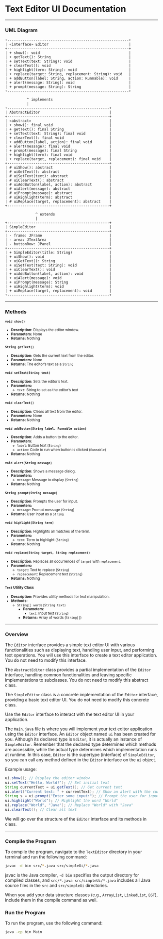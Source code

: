# Text Editor UI Documentation

---

### UML Diagram 

```plaintext
+--------------------------------------------------------+
| «interface» Editor                                     |
+--------------------------------------------------------+
| + show(): void                                         |
| + getText(): String                                    |
| + setText(text: String): void                          |
| + clearText(): void                                    |
| + highlight(term: String): void                        |
| + replace(target: String, replacement: String): void   |
| + addButton(label: String, action: Runnable): void     |
| + alert(message: String): void                         |
| + prompt(message: String): String                      |
+--------------------------------------------------------+

          ^ implements
          |
+-----------------------------------------------+
| AbstractEditor                                |
+-----------------------------------------------+
| «abstract»                                    |
| + show(): final void                          |
| + getText(): final String                     |
| + setText(text: String): final void           |
| + clearText(): final void                     |
| + addButton(label, action): final void        |
| + alert(message): final void                  |
| + prompt(message): final String               |
| + highlight(term): final void                 |
| + replace(target, replacement): final void    |
+-----------------------------------------------+
| # uiShow(): abstract                          |
| # uiGetText(): abstract                       |
| # uiSetText(text): abstract                   |
| # uiClearText(): abstract                     |
| # uiAddButton(label, action): abstract        |
| # uiAlert(message): abstract                  |
| # uiPrompt(message): abstract                 |
| # uiHighlight(term): abstract                 |
| # uiReplace(target, replacement): abstract    |
+-----------------------------------------------+

              ^ extends
              |
+-----------------------------------------------+
| SimpleEditor                                  |
+-----------------------------------------------+
| - frame: JFrame                               |
| - area: JTextArea                             |
| - buttonRow: JPanel                           |
+-----------------------------------------------+
| + SimpleEditor(title: String)                 |
| + uiShow(): void                              |
| + uiGetText(): String                         |
| + uiSetText(text: String): void               |
| + uiClearText(): void                         |
| + uiAddButton(label, action): void            |
| + uiAlert(message): void                      |
| + uiPrompt(message): String                   |
| + uiHighlight(term): void                     |
| + uiReplace(target, replacement): void        |
+-----------------------------------------------+
```

---

### Methods

<small>

#### `void show()`
- **Description:** Displays the editor window.  
- **Parameters:** None  
- **Returns:** Nothing  

#### `String getText()`
- **Description:** Gets the current text from the editor.  
- **Parameters:** None  
- **Returns:** The editor’s text as a `String`  

#### `void setText(String text)`
- **Description:** Sets the editor’s text.  
- **Parameters:**  
  - `text`: String to set as the editor’s text  
- **Returns:** Nothing  

#### `void clearText()`
- **Description:** Clears all text from the editor.  
- **Parameters:** None  
- **Returns:** Nothing  

#### `void addButton(String label, Runnable action)`
- **Description:** Adds a button to the editor.  
- **Parameters:**  
  - `label`: Button text (`String`)  
  - `action`: Code to run when button is clicked (`Runnable`)  
- **Returns:** Nothing  

#### `void alert(String message)`
- **Description:** Shows a message dialog.  
- **Parameters:**  
  - `message`: Message to display (`String`)  
- **Returns:** Nothing  

#### `String prompt(String message)`
- **Description:** Prompts the user for input.  
- **Parameters:**  
  - `message`: Prompt message (`String`)  
- **Returns:** User input as a `String`  

#### `void highlight(String term)`
- **Description:** Highlights all matches of the term.  
- **Parameters:**  
  - `term`: Term to highlight (`String`)  
- **Returns:** Nothing  

#### `void replace(String target, String replacement)`
- **Description:** Replaces all occurrences of `target` with `replacement`.  
- **Parameters:**  
  - `target`: Text to replace (`String`)  
  - `replacement`: Replacement text (`String`)  
- **Returns:** Nothing  

#### `Text` Utility Class
- **Description:** Provides utility methods for text manipulation.  
- **Methods:**  
  - `String[] words(String text)`  
    - **Parameters:**  
      - `text`: Input text (`String`)  
    - **Returns:** Array of words (`String[]`)  

</small>

---

### Overview

The `Editor` interface provides a simple text editor UI with various functionalities such as displaying text, handling user input, and performing text operations. You will use this interface to create a text editor application. You do not need to modify this interface.

The `AbstractEditor` class provides a partial implementation of the `Editor` interface, handling common functionalities and leaving specific implementations to subclasses. You do not need to modify this abstract class.

The `SimpleEditor` class is a concrete implementation of the `Editor` interface, providing a basic text editor UI. You do not need to modify this concrete class.

Use the `Editor` interface to interact with the text editor UI in your application.

The `Main.java` file is where you will implement your text editor application using the `Editor` interface. An `Editor` object named `ui` has been created for you. Although its declared type is `Editor`, it is actually an instance of `SimpleEditor`. Remember that the declared type determines which methods are accessible, while the actual type determines which implementation runs at runtime. In this case, `Editor` is the supertype (interface) of `SimpleEditor`, so you can call any method defined in the `Editor` interface on the `ui` object.


Example usage:

```java
ui.show(); // Display the editor window
ui.setText("Hello, World!"); // Set initial text
String currentText = ui.getText(); // Get current text
ui.alert("Current text: " + currentText); // Show an alert with the current text
String s = ui.prompt("Enter some input:"); // Prompt the user for input and store the response
ui.highlight("World"); // Highlight the word "World"
ui.replace("World", "Java"); // Replace "World" with "Java"
ui.clearText(); // Clear all text
```

We will go over the structure of the `Editor` interface and its methods in class.

---

### Compile the Program
To compile the program, navigate to the `TextEditor` directory in your terminal and run the following command:

```bash
javac -d bin src/*.java src/simpleUi/*.java
```

javac is the Java compiler, `-d bin` specifies the output directory for compiled classes, and `src/*.java src/simpleUi/*.java` includes all Java source files in the `src` and `src/simpleUi` directories.

When you add your data structure classes (e.g., `ArrayList`, `LinkedList`, `BST`), include them in the compile command as well.

### Run the Program

To run the program, use the following command:

```bash
java -cp bin Main
```